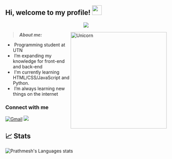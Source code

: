 <h2> Hi, welcome to my profile! <img src="https://github.com/abdoachhoubi/abdoachhoubi/blob/main/gifs/Hi.gif" width="30"></h2>

<p align='center'>
<img src="https://readme-typing-svg.herokuapp.com?color=%23FF69B4&size=25&center=true&vCenter=true&width=433&height=75&lines=I'm+Agustina+Fernández;Programmer">
</p>

<img align="right" width=300px alt="Unicorn" src="https://media.giphy.com/media/3ohs4BSacFKI7A717y/giphy.gif" />

>&nbsp;***About me:***

- &nbsp;Programming student at UTN
- &nbsp;I’m expanding my knowledge for front-end and back-end
- &nbsp;I'm currently learning HTML/CSS/JavaScript and Python. 
- &nbsp;I’m always learning new things on the internet

### Connect with me
[![Gmail](https://img.shields.io/badge/Email-black?style=for-the-badge&logo=gmail&logoColor=white)](mailto:agussffernandez@gmail.com)
[<img src="https://img.shields.io/badge/linkedin-%2312100E.svg?&style=for-the-badge&logo=linkedin&logoColor=white&color=black" />](https://www.linkedin.com/in/agustinafern%C3%A1ndez/)

## 📈 Stats
![Prathmesh's Languages stats](https://github-readme-stats.vercel.app/api/top-langs/?username=agussffernandez&theme=buefy&layout=compact&langs_count=10)
